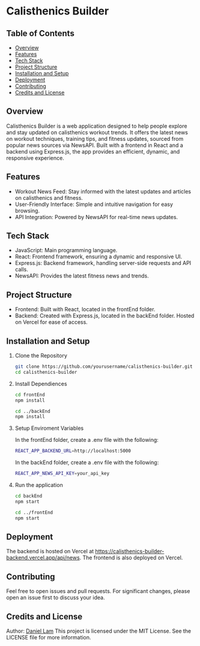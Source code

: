 # Calisthenics Builder
## Table of Contents
- [Overview](#Overview)
- [Features](#Features)
- [Tech Stack](#Tech-Stack)
- [Project Structure](#Project-Structures)
- [Installation and Setup](#Installation-and-Setup)
- [Deployment](#Deployment)
- [Contributing](#Contributing)
- [Credits and License](#Credits-and-License)
## Overview
Calisthenics Builder is a web application designed to help people explore and stay updated on calisthenics workout trends. It offers the latest news on workout techniques, training tips, and fitness updates, sourced from popular news sources via NewsAPI. Built with a frontend in React and a backend using Express.js, the app provides an efficient, dynamic, and responsive experience.

## Features

* Workout News Feed: Stay informed with the latest updates and articles on calisthenics and fitness.
* User-Friendly Interface: Simple and intuitive navigation for easy browsing.
* API Integration: Powered by NewsAPI for real-time news updates.

## Tech Stack
* JavaScript: Main programming language.
* React: Frontend framework, ensuring a dynamic and responsive UI.
* Express.js: Backend framework, handling server-side requests and API calls.
* NewsAPI: Provides the latest fitness news and trends.

## Project Structure
* Frontend: Built with React, located in the frontEnd folder.
* Backend: Created with Express.js, located in the backEnd folder. Hosted on Vercel for ease of access.

## Installation and Setup

1. Clone the Repository

   ```bash
   git clone https://github.com/yourusername/calisthenics-builder.git
   cd calisthenics-builder
   ```

2. Install Dependiences 

    ```bash
    cd frontEnd
    npm install
    ```

    ```bash
    cd ../backEnd
    npm install
    ```
3. Setup Enviroment Variables

    In the frontEnd folder, create a .env file with the following: 

    ```bash
    REACT_APP_BACKEND_URL=http://localhost:5000
    ```

    In the backEnd folder, create a .env file with the following: 

    ```bash
    REACT_APP_NEWS_API_KEY=your_api_key
    ```
4. Run the application 

    ```bash
    cd backEnd
    npm start

    cd ../frontEnd
    npm start
    ```
## Deployment
The backend is hosted on Vercel at https://calisthenics-builder-backend.vercel.app/api/news. The frontend is also deployed on Vercel.

## Contributing
Feel free to open issues and pull requests. For significant changes, please open an issue first to discuss your idea.

## Credits and License
Author: [Daniel Lam](https://github.com/Lamd11)
This project is licensed under the MIT License. See the LICENSE file for more information.
